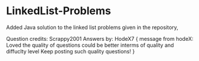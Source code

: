 # LinkedList-Problems

Added Java solution to the linked list problems given in the repository,

Question credits: Scrappy2001
Answers by: HodeX7
{
message from hodeX:
  Loved the quality of questions could be better interms of quality and diffuclty level
  Keep posting such quality questions!
}
  
